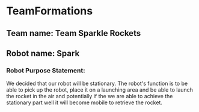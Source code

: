 # TeamFormations

## Team name: Team Sparkle Rockets

## Robot name: Spark

### Robot Purpose Statement: 
We decided that our robot will be stationary. The robot's function is to be able to pick up the robot, place it on a launching area and be able to launch the rocket in the air and potentially if the we are able to achieve the stationary part well it will become mobile to retrieve the rocket.
